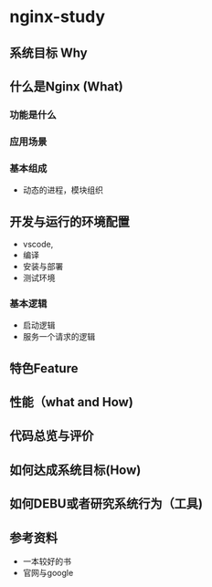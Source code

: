 # nginx-study


## 系统目标 Why

## 什么是Nginx (What)
### 功能是什么
### 应用场景
### 基本组成
* 动态的进程，模块组织

## 开发与运行的环境配置
* vscode,
* 编译
* 安装与部署
* 测试环境

### 基本逻辑
* 启动逻辑
* 服务一个请求的逻辑

## 特色Feature
## 性能（what and How)
## 代码总览与评价
## 如何达成系统目标(How)
## 如何DEBU或者研究系统行为（工具)
## 参考资料
* 一本较好的书
* 官网与google
